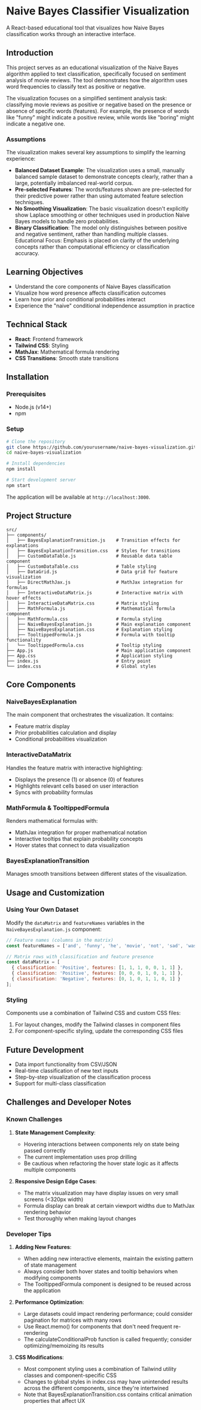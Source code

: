 # Naive Bayes Classifier Visualization

A React-based educational tool that visualizes how Naive Bayes classification works through an interactive interface.

## Introduction

This project serves as an educational visualization of the Naive Bayes algorithm applied to text classification, specifically focused on sentiment analysis of movie reviews. The tool demonstrates how the algorithm uses word frequencies to classify text as positive or negative.

The visualization focuses on a simplified sentiment analysis task: classifying movie reviews as positive or negative based on the presence or absence of specific words (features). For example, the presence of words like "funny" might indicate a positive review, while words like "boring" might indicate a negative one.

### Assumptions
The visualization makes several key assumptions to simplify the learning experience:

- **Balanced Dataset Example**: The visualization uses a small, manually balanced sample dataset to demonstrate concepts clearly, rather than a large, potentially imbalanced real-world corpus.
- **Pre-selected Features**: The words/features shown are pre-selected for their predictive power rather than using automated feature selection techniques.
- **No Smoothing Visualization**: The basic visualization doesn't explicitly show Laplace smoothing or other techniques used in production Naive Bayes models to handle zero probabilities.
- **Binary Classification**: The model only distinguishes between positive and negative sentiment, rather than handling multiple classes.
Educational Focus: Emphasis is placed on clarity of the underlying concepts rather than computational efficiency or classification accuracy.

## Learning Objectives

- Understand the core components of Naive Bayes classification
- Visualize how word presence affects classification outcomes
- Learn how prior and conditional probabilities interact
- Experience the "naive" conditional independence assumption in practice

## Technical Stack

- **React**: Frontend framework
- **Tailwind CSS**: Styling
- **MathJax**: Mathematical formula rendering
- **CSS Transitions**: Smooth state transitions

## Installation

### Prerequisites
- Node.js (v14+)
- npm

### Setup
```bash
# Clone the repository
git clone https://github.com/yourusername/naive-bayes-visualization.git
cd naive-bayes-visualization

# Install dependencies
npm install

# Start development server
npm start
```

The application will be available at `http://localhost:3000`.

## Project Structure

```
src/
├── components/
│   ├── BayesExplanationTransition.js    # Transition effects for explanations
│   ├── BayesExplanationTransition.css   # Styles for transitions
│   ├── CustomDataTable.js               # Reusable data table component
│   ├── CustomDataTable.css              # Table styling
│   ├── DataGrid.js                      # Data grid for feature visualization
│   ├── DirectMathJax.js                 # MathJax integration for formulas
│   ├── InteractiveDataMatrix.js         # Interactive matrix with hover effects
│   ├── InteractiveDataMatrix.css        # Matrix styling
│   ├── MathFormula.js                   # Mathematical formula component
│   ├── MathFormula.css                  # Formula styling
│   ├── NaiveBayesExplanation.js         # Main explanation component
│   ├── NaiveBayesExplanation.css        # Explanation styling
│   ├── TooltippedFormula.js             # Formula with tooltip functionality
│   └── TooltippedFormula.css            # Tooltip styling
├── App.js                               # Main application component
├── App.css                              # Application styling
├── index.js                             # Entry point
└── index.css                            # Global styles
```

## Core Components

### NaiveBayesExplanation
The main component that orchestrates the visualization. It contains:
- Feature matrix display
- Prior probabilities calculation and display
- Conditional probabilities visualization

### InteractiveDataMatrix
Handles the feature matrix with interactive highlighting:
- Displays the presence (1) or absence (0) of features
- Highlights relevant cells based on user interaction
- Syncs with probability formulas

### MathFormula & TooltippedFormula
Renders mathematical formulas with:
- MathJax integration for proper mathematical notation
- Interactive tooltips that explain probability concepts
- Hover states that connect to data visualization

### BayesExplanationTransition
Manages smooth transitions between different states of the visualization.

## Usage and Customization

### Using Your Own Dataset
Modify the `dataMatrix` and `featureNames` variables in the `NaiveBayesExplanation.js` component:

```javascript
// Feature names (columns in the matrix)
const featureNames = ['and', 'funny', 'he', 'movie', 'not', 'sad', 'was'];

// Matrix rows with classification and feature presence
const dataMatrix = [
  { classification: 'Positive', features: [1, 1, 1, 0, 0, 1, 1] },
  { classification: 'Positive', features: [0, 0, 0, 1, 0, 1, 1] },
  { classification: 'Negative', features: [0, 1, 0, 1, 1, 0, 1] }
];
```

### Styling
Components use a combination of Tailwind CSS and custom CSS files:
1. For layout changes, modify the Tailwind classes in component files
2. For component-specific styling, update the corresponding CSS files


## Future Development

- Data import functionality from CSV/JSON
- Real-time classification of new text inputs
- Step-by-step visualization of the classification process
- Support for multi-class classification

## Challenges and Developer Notes

### Known Challenges

1. **State Management Complexity**:
   - Hovering interactions between components rely on state being passed correctly
   - The current implementation uses prop drilling
   - Be cautious when refactoring the hover state logic as it affects multiple components

3. **Responsive Design Edge Cases**:
   - The matrix visualization may have display issues on very small screens (<320px width)
   - Formula display can break at certain viewport widths due to MathJax rendering behavior
   - Test thoroughly when making layout changes

### Developer Tips

1. **Adding New Features**:
   - When adding new interactive elements, maintain the existing pattern of state management
   - Always consider both hover states and tooltip behaviors when modifying components
   - The TooltippedFormula component is designed to be reused across the application

2. **Performance Optimization**:
   - Large datasets could impact rendering performance; could consider pagination for matrices with many rows
   - Use React.memo() for components that don't need frequent re-rendering
   - The calculateConditionalProb function is called frequently; consider optimizing/memoizing its results

3. **CSS Modifications**:
   - Most component styling uses a combination of Tailwind utility classes and component-specific CSS
   - Changes to global styles in index.css may have unintended results across the different components, since they're intertwined
   - Note that BayesExplanationTransition.css contains critical animation properties that affect UX


